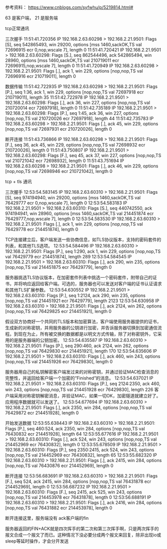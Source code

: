 

参考资料： https://www.cnblogs.com/syfwhu/p/5219814.html#

63 是客户端， 21 是服务端

tcp正常通讯 

三次握手
11:51:41.720356 IP 192.168.2.63.60298 > 192.168.2.21.9501: Flags [S], seq 542865493, win 29200, options [mss 1460,sackOK,TS val 72696915 ecr 0,nop,wscale 7], length 0
11:51:41.720421 IP 192.168.2.21.9501 > 192.168.2.63.60298: Flags [S.], seq 862544496, ack 542865494, win 28960, options [mss 1460,sackOK,TS val 210719011 ecr 72696915,nop,wscale 7], length 0
11:51:41.720949 IP 192.168.2.63.60298 > 192.168.2.21.9501: Flags [.], ack 1, win 229, options [nop,nop,TS val 72696916 ecr 210719011], length 0

数据传输
11:51:42.722935 IP 192.168.2.63.60298 > 192.168.2.21.9501: Flags [P.], seq 1:36, ack 1, win 229, options [nop,nop,TS val 72697918 ecr 210719011], length 35
11:51:42.722978 IP 192.168.2.21.9501 > 192.168.2.63.60298: Flags [.], ack 36, win 227, options [nop,nop,TS val 210720014 ecr 72697918], length 0
11:51:42.735189 IP 192.168.2.21.9501 > 192.168.2.63.60298: Flags [P.], seq 1:45, ack 36, win 227, options [nop,nop,TS val 210720026 ecr 72697918], length 44
11:51:42.735783 IP 192.168.2.63.60298 > 192.168.2.21.9501: Flags [.], ack 45, win 229, options [nop,nop,TS val 72697931 ecr 210720026], length 0

断开连接
11:51:43.736866 IP 192.168.2.63.60298 > 192.168.2.21.9501: Flags [F.], seq 36, ack 45, win 229, options [nop,nop,TS val 72698932 ecr 210720026], length 0
11:51:43.750807 IP 192.168.2.21.9501 > 192.168.2.63.60298: Flags [F.], seq 45, ack 37, win 227, options [nop,nop,TS val 210721042 ecr 72698932], length 0
11:51:43.751694 IP 192.168.2.63.60298 > 192.168.2.21.9501: Flags [.], ack 46, win 229, options [nop,nop,TS val 72698946 ecr 210721042], length 0


tcp + tls 通讯



三次握手
12:53:54.583145 IP 192.168.2.63.60310 > 192.168.2.21.9501: Flags [S], seq 974194940, win 29200, options [mss 1460,sackOK,TS val 76429777 ecr 0,nop,wscale 7], length 0
12:53:54.583183 IP 192.168.2.21.9501 > 192.168.2.63.60310: Flags [S.], seq 440742550, ack 974194941, win 28960, options [mss 1460,sackOK,TS val 214451874 ecr 76429777,nop,wscale 7], length 0
12:53:54.583530 IP 192.168.2.63.60310 > 192.168.2.21.9501: Flags [.], ack 1, win 229, options [nop,nop,TS val 76429778 ecr 214451874], length 0

TCP连接建立后，客户端发送一些协商信息，如TLS协议版本，支持的密码套件的列表，和其他TLS选项。
12:53:54.584496 IP 192.168.2.63.60310 > 192.168.2.21.9501: Flags [P.], seq 1:290, ack 1, win 229, options [nop,nop,TS val 76429779 ecr 214451874], length 289
12:53:54.584545 IP 192.168.2.21.9501 > 192.168.2.63.60310: Flags [.], ack 290, win 235, options [nop,nop,TS val 214451875 ecr 76429779], length 0

服务器挑选TLS协议版本，在加密套件列表中挑选一个密码套件，附带自己的证书，并将响应返回给客户端。可选的，服务器也可以发送对客户端的证书认证请求和其他TLS扩展参数。
12:53:54.630552 IP 192.168.2.21.9501 > 192.168.2.63.60310: Flags [P.], seq 1:2124, ack 290, win 235, options [nop,nop,TS val 214451921 ecr 76429779], length 2123
12:53:54.630958 IP 192.168.2.63.60310 > 192.168.2.21.9501: Flags [.], ack 2124, win 262, options [nop,nop,TS val 76429825 ecr 214451921], length 0

假设双方协商好一个共同的TLS版本和加密算法，客户端使用服务器提供的证书，生成新的对称密钥，并用服务器的公钥进行加密，并告诉服务器切换到加密通信流程。到现在为止，所有被交换的数据都是以明文方式传输，除了对称密钥外，它采用的是服务器端的公钥加密。
12:53:54.635587 IP 192.168.2.63.60310 > 192.168.2.21.9501: Flags [P.], seq 290:460, ack 2124, win 262, options [nop,nop,TS val 76429830 ecr 214451921], length 170
12:53:54.635606 IP 192.168.2.21.9501 > 192.168.2.63.60310: Flags [.], ack 460, win 243, options [nop,nop,TS val 214451926 ecr 76429830], length 0

服务器用自己的私钥解密客户端发过来的对称密钥，并通过验证MAC检查消息的完整性，并返回给客户端一个加密的“Finished”的消息。
12:53:54.637021 IP 192.168.2.21.9501 > 192.168.2.63.60310: Flags [P.], seq 2124:2350, ack 460, win 243, options [nop,nop,TS val 214451928 ecr 76429830], length 226
客户端采用对称密钥解密消息，并验证MAC，如果一切OK，加密隧道就建立好了。应用程序数据就可以发送了。
12:53:54.677694 IP 192.168.2.63.60310 > 192.168.2.21.9501: Flags [.], ack 2350, win 284, options [nop,nop,TS val 76429872 ecr 214451928], length 0

开始发送数据
12:53:55.638443 IP 192.168.2.63.60310 > 192.168.2.21.9501: Flags [P.], seq 460:524, ack 2350, win 284, options [nop,nop,TS val 76430832 ecr 214451928], length 64
12:53:55.677616 IP 192.168.2.21.9501 > 192.168.2.63.60310: Flags [.], ack 524, win 243, options [nop,nop,TS val 214452969 ecr 76430832], length 0
12:53:55.678509 IP 192.168.2.21.9501 > 192.168.2.63.60310: Flags [P.], seq 2350:2415, ack 524, win 243, options [nop,nop,TS val 214452969 ecr 76430832], length 65
12:53:55.682320 IP 192.168.2.63.60310 > 192.168.2.21.9501: Flags [.], ack 2415, win 284, options [nop,nop,TS val 76430876 ecr 214452969], length 0

断开连接
12:53:56.683691 IP 192.168.2.63.60310 > 192.168.2.21.9501: Flags [F.], seq 524, ack 2415, win 284, options [nop,nop,TS val 76431878 ecr 214452969], length 0
12:53:56.687232 IP 192.168.2.21.9501 > 192.168.2.63.60310: Flags [F.], seq 2415, ack 525, win 243, options [nop,nop,TS val 214453978 ecr 76431878], length 0
12:53:56.688191 IP 192.168.2.63.60310 > 192.168.2.21.9501: Flags [.], ack 2416, win 284, options [nop,nop,TS val 76431882 ecr 214453978], length 0


断开连接这里，服务端没有 ack客户端的fin

服务器返回的FIN+ACK就是四次挥手的第二次和第三次挥手啊，只是两次挥手的报文合成一个报文了而已。这种情况下没必要分成两个报文来回复，除非出现io或sleep等延时操作，才会分开发送